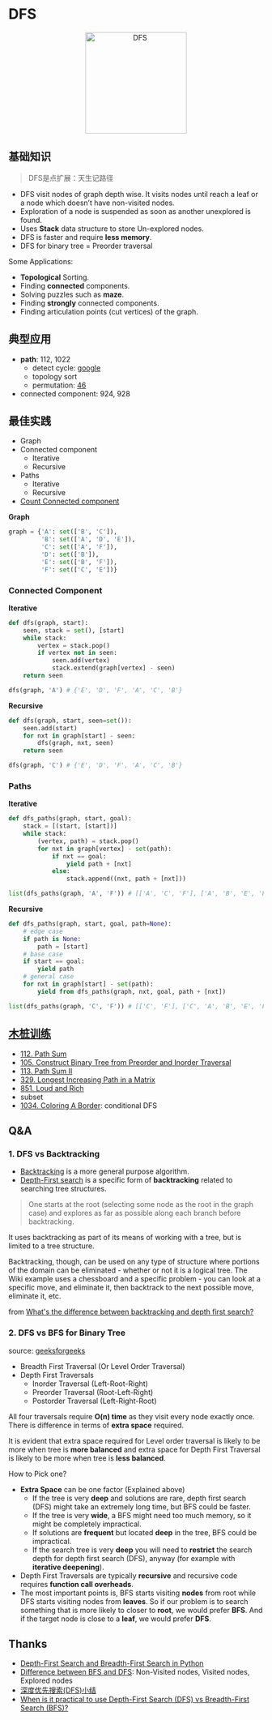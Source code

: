 
# DFS

<center>
<img src="https://i.imgur.com/RVGtn22.gif" alt="DFS" width="200"/> 
</center>


## 基础知识

> DFS是点扩展：天生记路径

* DFS visit nodes of graph depth wise. It visits nodes until reach a leaf or a node which doesn’t have non-visited nodes.
* Exploration of a node is suspended as soon as another unexplored is found.
* Uses **Stack** data structure to store Un-explored nodes.
* DFS is faster and require **less memory**.
* DFS for binary tree = Preorder traversal

Some Applications:

* **Topological** Sorting.
* Finding **connected** components.
* Solving puzzles such as **maze**.
* Finding **strongly** connected components.
* Finding articulation points (cut vertices) of the graph.

## 典型应用
- **path**: 112, 1022
	- detect cycle: [google](https://willwang-x.github.io/2018/02/shift)
	- topology sort
	- permutation: [46](https://repl.it/@WillWang42/permute)
- connected component: 924, 928
 

## 最佳实践

- Graph 
- Connected component 
	- Iterative 
	- Recursive
- Paths
	- Iterative
	- Recursive
- [Count Connected component](https://repl.it/@WillWang42/dfs-best-practice)

**Graph**

``` python 
graph = {'A': set(['B', 'C']),
         'B': set(['A', 'D', 'E']),
         'C': set(['A', 'F']),
         'D': set(['B']),
         'E': set(['B', 'F']),
         'F': set(['C', 'E'])}
```

### Connected Component


**Iterative**

```python 
def dfs(graph, start):
    seen, stack = set(), [start]
    while stack:
        vertex = stack.pop()
        if vertex not in seen:
            seen.add(vertex)
            stack.extend(graph[vertex] - seen)
    return seen

dfs(graph, 'A') # {'E', 'D', 'F', 'A', 'C', 'B'}
```

**Recursive**

```python
def dfs(graph, start, seen=set()):
    seen.add(start)
    for nxt in graph[start] - seen:
        dfs(graph, nxt, seen)
    return seen

dfs(graph, 'C') # {'E', 'D', 'F', 'A', 'C', 'B'}
```

### Paths 


**Iterative**

```python
def dfs_paths(graph, start, goal):
    stack = [(start, [start])]
    while stack:
        (vertex, path) = stack.pop()
        for nxt in graph[vertex] - set(path):
            if nxt == goal:
                yield path + [nxt]
            else:
                stack.append((nxt, path + [nxt]))

list(dfs_paths(graph, 'A', 'F')) # [['A', 'C', 'F'], ['A', 'B', 'E', 'F']]
```

**Recursive**

``` python
def dfs_paths(graph, start, goal, path=None):
	# edge case 
    if path is None:
        path = [start]
	# base case     
    if start == goal:
        yield path
    # general case
    for nxt in graph[start] - set(path):
        yield from dfs_paths(graph, nxt, goal, path + [nxt])

list(dfs_paths(graph, 'C', 'F')) # [['C', 'F'], ['C', 'A', 'B', 'E', 'F']]
```

## [木桩训练](https://leetcode.com/tag/depth-first-search/) 

* [112. Path Sum](https://leetcode.com/problems/path-sum/submissions/1)
* [105. Construct Binary Tree from Preorder and Inorder Traversal](https://leetcode.com/problems/construct-binary-tree-from-preorder-and-inorder-traversal/description/)
* [113. Path Sum II](https://leetcode.com/problems/path-sum-ii/description/)
* [329. Longest Increasing Path in a Matrix](https://leetcode.com/problems/longest-increasing-path-in-a-matrix/description/)
* [851. Loud and Rich](https://leetcode.com/problems/loud-and-rich/description/)
* subset
* [1034. Coloring A Border](https://leetcode.com/problems/coloring-a-border/): conditional DFS


## Q&A

### 1. DFS vs Backtracking

* [Backtracking](https://www.wikiwand.com/en/Backtracking) is a more general purpose algorithm.
* [Depth-First search](https://www.wikiwand.com/en/Depth-first_search) is a specific form of **backtracking** related to searching tree structures. 

> One starts at the root (selecting some node as the root in the graph case) and explores as far as possible along each branch before backtracking.

It uses backtracking as part of its means of working with a tree, but is limited to a tree structure.

Backtracking, though, can be used on any type of structure where portions of the domain can be eliminated - whether or not it is a logical tree. The Wiki example uses a chessboard and a specific problem - you can look at a specific move, and eliminate it, then backtrack to the next possible move, eliminate it, etc.

from [What's the difference between backtracking and depth first search?](https://stackoverflow.com/questions/1294720/whats-the-difference-between-backtracking-and-depth-first-search)


### 2. DFS vs BFS for Binary Tree

source: [geeksforgeeks](https://www.geeksforgeeks.org/bfs-vs-dfs-binary-tree/)

* Breadth First Traversal (Or Level Order Traversal)
* Depth First Traversals
	* Inorder Traversal (Left-Root-Right)
	* Preorder Traversal (Root-Left-Right)
	* Postorder Traversal (Left-Right-Root)

All four traversals require **O(n) time** as they visit every node exactly once. There is difference in terms of **extra space** required.

It is evident that extra space required for Level order traversal is likely to be more when tree is **more balanced** and extra space for Depth First Traversal is likely to be more when tree is **less balanced**.


How to Pick one?

* **Extra Space** can be one factor (Explained above)
	* If the tree is very **deep** and solutions are rare, depth first search (DFS) might take an extremely long time, but BFS could be faster.
	* If the tree is very **wide**, a BFS might need too much memory, so it might be completely impractical.
	* If solutions are **frequent** but located **deep** in the tree, BFS could be impractical.
	* If the search tree is very **deep** you will need to **restrict** the search depth for depth first search (DFS), anyway (for example with **iterative deepening**).
* Depth First Traversals are typically **recursive** and recursive code requires **function call overheads**.
* The most important points is, BFS starts visiting **nodes** from root while DFS starts visiting nodes from **leaves**. So if our problem is to search something that is more likely to closer to **root**, we would prefer **BFS**. And if the target node is close to a **leaf**, we would prefer **DFS**.


## Thanks 

- [Depth-First Search and Breadth-First Search in Python](https://eddmann.com/posts/depth-first-search-and-breadth-first-search-in-python/)
- [Difference between BFS and DFS](https://www.thecrazyprogrammer.com/2017/06/difference-between-bfs-and-dfs.html): Non-Visited nodes, Visited nodes, Explored nodes
- [深度优先搜索(DFS)小结](http://x-wei.github.io/dfs-summary.html#for-trees-dfs-with-depth)
- [When is it practical to use Depth-First Search (DFS) vs Breadth-First Search (BFS)?](https://stackoverflow.com/questions/3332947/when-is-it-practical-to-use-depth-first-search-dfs-vs-breadth-first-search-bf)